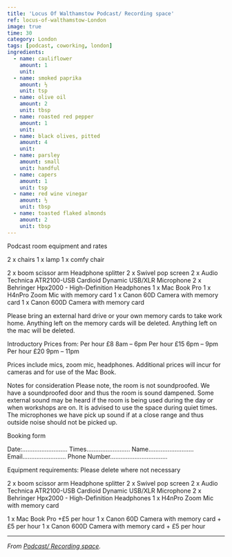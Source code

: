 ```yaml
---
title: 'Locus Of Walthamstow Podcast/ Recording space'
ref: locus-of-walthamstow-London
image: true
time: 30
category: London
tags: [podcast, coworking, london]
ingredients:
  - name: cauliflower
    amount: 1
    unit:
  - name: smoked paprika
    amount: ½
    unit: tsp
  - name: olive oil
    amount: 2
    unit: tbsp
  - name: roasted red pepper
    amount: 1
    unit:
  - name: black olives, pitted
    amount: 4
    unit:
  - name: parsley
    amount: small
    unit: handful
  - name: capers
    amount: 1
    unit: tsp
  - name: red wine vinegar
    amount: ½
    unit: tbsp
  - name: toasted flaked almonds
    amount: 2
    unit: tbsp
---
```


Podcast room equipment and rates

2 x chairs
1 x lamp
1 x comfy chair

2 x boom scissor arm
Headphone splitter
2 x Swivel pop screen
2 x Audio Technica ATR2100-USB Cardioid Dynamic USB/XLR Microphone
2 x Behringer Hpx2000 - High-Definition Headphones
1 x Mac Book Pro
1 x H4nPro Zoom Mic with memory card
1 x Canon 60D Camera with memory card
1 x Canon 600D Camera with memory card

Please bring an external hard drive or your own memory cards to take work home. Anything left on the memory cards will be deleted. Anything left on the mac will be deleted. 


Introductory Prices from:
Per hour £8 8am – 6pm
Per hour £15 6pm – 9pm
Per hour £20 9pm – 11pm

Prices include mics, zoom mic, headphones. Additional prices will incur for cameras and for use of the Mac Book. 

Notes for consideration
Please note, the room is not soundproofed. We have a soundproofed door and thus the room is sound dampened. Some external sound may be heard if the room is being used during the day or when workshops are on. It is advised to use the space during quiet times. The microphones we have pick up sound if at a close range and thus outside noise should not be picked up. 

Booking form


Date:……………………..
Times…………………….
Name………………….....
Email…………………….
Phone Number……………………………



Equipment requirements:
Please delete where not necessary


2 x boom scissor arm
Headphone splitter
2 x Swivel pop screen
2 x Audio Technica ATR2100-USB Cardioid Dynamic USB/XLR Microphone
2 x Behringer Hpx2000 - High-Definition Headphones
1 x H4nPro Zoom Mic with memory card

1 x Mac Book Pro  +£5 per hour
1 x Canon 60D Camera with memory card + £5 per hour
1 x Canon 600D Camera with memory card + £5 per hour


---

_From [Podcast/ Recording space](https://www.lowalthamstow.com/podcast-recording-room)._
